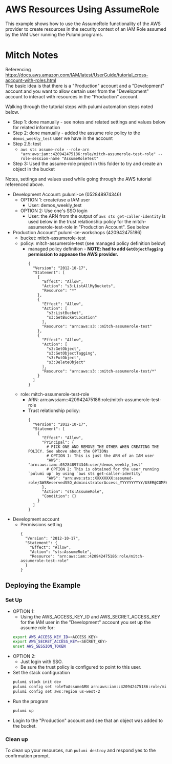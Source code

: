 # AWS Resources Using AssumeRole

This example shows how to use the AssumeRole functionality of the AWS provider
to create resources in the security context of an IAM Role assumed by the IAM
User running the Pulumi programs.

# Mitch Notes
Referencing https://docs.aws.amazon.com/IAM/latest/UserGuide/tutorial_cross-account-with-roles.html  
The basic idea is that there is a "Production" account and a "Development" account and you want to allow certain user from the "Development" account to interact with resources in the "Production" account.

Walking through the tutorial steps with pulumi automation steps noted below.
* Step 1: done manually - see notes and related settings and values below for related information
* Step 2: done manually - added the assume role policy to the `demos_weekly_test` user we have in the account
* Step 2.5: test
  * `aws sts assume-role --role-arn "arn:aws:iam::420942475186:role/mitch-assumerole-test-role" --role-session-name "AssumeRoleTest"`
* Step 3: Used the assume-role project in this folder to try and create an object in the bucket

Notes, settings and values used while going through the AWS tutorial referenced above.
* Development Account: pulumi-ce (052848974346)
  * OPTION 1: create/use a IAM user
    * User: demos_weekly_test
  * OPTION 2: Use one's SSO login
    * User: the ARN from the output of `aws sts get-caller-identity` is used below in the trust relationship policy for the mitch-assumerole-test-role in "Production Account". See below
* Production Account" pulumi-ce-workshops (420942475186)
  * bucket: mitch-assumerole-test
  * policy: mitch-assumerole-test (see managed policy definition below)
    * managed policy definition - **NOTE: had to add `GetObjectTagging` permission to appease the AWS provider.**
      ```
      {
        "Version": "2012-10-17",
        "Statement": [
          {
            "Effect": "Allow",
            "Action": "s3:ListAllMyBuckets",
            "Resource": "*"
          },
          {
            "Effect": "Allow",
            "Action": [
              "s3:ListBucket",
              "s3:GetBucketLocation"
            ],
            "Resource": "arn:aws:s3:::mitch-assumerole-test"
          },
          {
            "Effect": "Allow",
            "Action": [
              "s3:GetObject",
              "s3:GetObjectTagging",
              "s3:PutObject",
              "s3:DeleteObject"
            ],
            "Resource": "arn:aws:s3:::mitch-assumerole-test/*"
          }
        ]
      }
      ```
  * role: mitch-assumerole-test-role
    * ARN: arn:aws:iam::420942475186:role/mitch-assumerole-test-role
    * Trust relationship policy:
      ```
      {
        "Version": "2012-10-17",
        "Statement": [
          {
            "Effect": "Allow",
            "Principal": {
              # PICK ONE AND REMOVE THE OTHER WHEN CREATING THE POLICY. See above about the OPTIONs
              # OPTION 1: This is just the ARN of an IAM user 
              "AWS": "arn:aws:iam::052848974346:user/demos_weekly_test"
              # OPTION 2: This is obtained for the user running `pulumi up` by using `aws sts get-caller-identity`
              "AWS": "arn:aws:sts::XXXXXXXX:assumed-role/AWSReservedSSO_AdministratorAccess_YYYYYYYYYY/USER@COMPANY.com"
            },
            "Action": "sts:AssumeRole",
            "Condition": {}
          }
        ]
      }
      ```
* Development account
  * Permissions setting 
    ```
    {
      "Version": "2012-10-17",
      "Statement": {
        "Effect": "Allow",
        "Action": "sts:AssumeRole",
        "Resource": "arn:aws:iam::420942475186:role/mitch-assumerole-test-role"
      }
    }
    ```


## Deploying the Example

### Set Up

* OPTION 1:
  * Using the AWS_ACCESS_KEY_ID and AWS_SECRET_ACCESS_KEY for the IAM user in the "Development" account you set up the assume role for:
  ```bash
  export AWS_ACCESS_KEY_ID=<ACCESS_KEY>
  export AWS_SECRET_ACCESS_KEY=<SECRET_KEY>
  unset AWS_SESSION_TOKEN
  ```
* OPTION 2:
  * Just login with SSO.
  * Be sure the trust policy is configured to point to this user.
* Set the stack configuration
  ```bash
  pulumi stack init dev
  pulumi config set roleToAssumeARN arn:aws:iam::420942475186:role/mitch-assumerole-test-role # FROM ABOVE
  pulumi config set aws:region us-west-2
  ```
* Run the program
  ```bash
  pulumi up
  ```
* Login to the "Production" account and see that an object was added to the bucket.

### Clean up

To clean up your resources, run `pulumi destroy` and respond yes to the
confirmation prompt.

[app]: https://app.pulumi.com/
